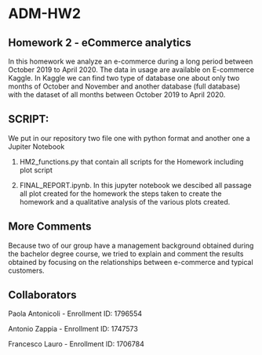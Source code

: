# ADM-HW2

## Homework 2 - eCommerce analytics

In this homework we analyze an e-commerce during a long period between October 2019 to April 2020. The data in usage are available on E-commerce Kaggle. In Kaggle we can find two type of database one about only two months of October and November and another database (full database) with the dataset of all months between October 2019 to April 2020.

## SCRIPT:
We put in our repository two file one with python format and another one a Jupiter Notebook

1. HM2_functions.py that contain all scripts for the Homework including plot script

2. FINAL_REPORT.ipynb. In this jupyter notebook we descibed all passage all plot created for the homework the steps taken to create the homework and a qualitative analysis of the various plots created. 

## More Comments
Because two of our group have a management background obtained during the bachelor degree course, we tried to explain and comment the results obtained by focusing on the relationships between e-commerce and typical customers.

## Collaborators
Paola Antonicoli - Enrollment ID: 1796554

Antonio Zappia - Enrollment ID: 1747573

Francesco Lauro - Enrollment ID: 1706784
